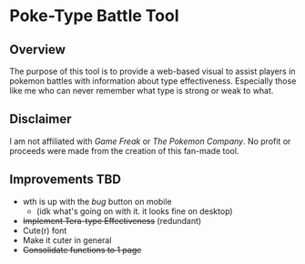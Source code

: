 # Poke-Type Battle Tool

## Overview
The purpose of this tool is to provide a web-based visual to assist players in pokemon battles with information about type effectiveness. Especially those like me who can never remember what type is strong or weak to what.

## Disclaimer
I am not affiliated with *Game Freak* or *The Pokemon Company*.
No profit or proceeds were made from the creation of this fan-made tool.

## Improvements TBD
* wth is up with the *bug* button on mobile
  * (idk what's going on with it. it looks fine on desktop)
* ~~Implement Tera-type Effectiveness~~ (redundant)
* Cute(r) font
* Make it cuter in general
* ~~Consolidate functions to 1 page~~
